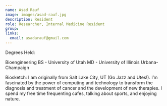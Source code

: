 ```yaml
---
name: Asad Rauf
image: images/asad-rauf.jpg
description: Resident
role: Researcher, Internal Medicine Resident
group: 
links:
  email: asadarauf@gmail.com
---
```


Degrees Held: 

Bioengineering BS - University of Utah 
MD - University of Illinois Urbana-Champaign 

Biosketch: 
I am originally from Salt Lake City, UT (Go Jazz and Utes!). I’m fascinated by the power of computing and technology to transform the diagnosis and treatment of cancer and the development of new therapies. I spend my free time frequenting cafes, talking about sports, and enjoying nature.

